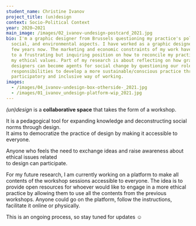 ```yaml
---
student_name: Christine Ivanov
project_title: (un)design
context: Socio-Political Context
year: 2020—2021
main_image: /images/02_ivanov-undesign-postcard_2021.jpg
bio: I'm a graphic designer from Brussels questioning my practice's political,
  social, and environmental aspects. I have worked as a graphic designer for a
  few years now. The marketing and economic constraints of my work have led me
  to a frustrating but inquiring position on how to reconcile my practice with
  my ethical values. Part of my research is about reflecting on how graphic
  designers can become agents for social change by questioning our role and
  responsibilities to develop a more sustainable/conscious practice through a
  participatory and inclusive way of working.
images:
  - /images/04_ivanov-undesign-box-otherside-_2021.jpg
  - /images/01_ivanov_undesign-platform-wip_2021.jpg
---
```

*(un)design* is a **collaborative space** that takes the form of a workshop.

It is a pedagogical tool for expanding knowledge and deconstructing social norms through design. \
It aims to democratize the practice of design by making it accessible to everyone.

Anyone who feels the need to exchange ideas and raise awareness about ethical issues related\
to design can participate.

For my future research, I am currently working on a platform to make all contents of the workshop sessions accessible to everyone. The idea is to provide open resources for whoever would like to engage in a more ethical practice by allowing them to use all the contents from the previous workshops. Anyone could go on the platform, follow the instructions, facilitate it online or physically.

This is an ongoing process, so stay tuned for updates ☺